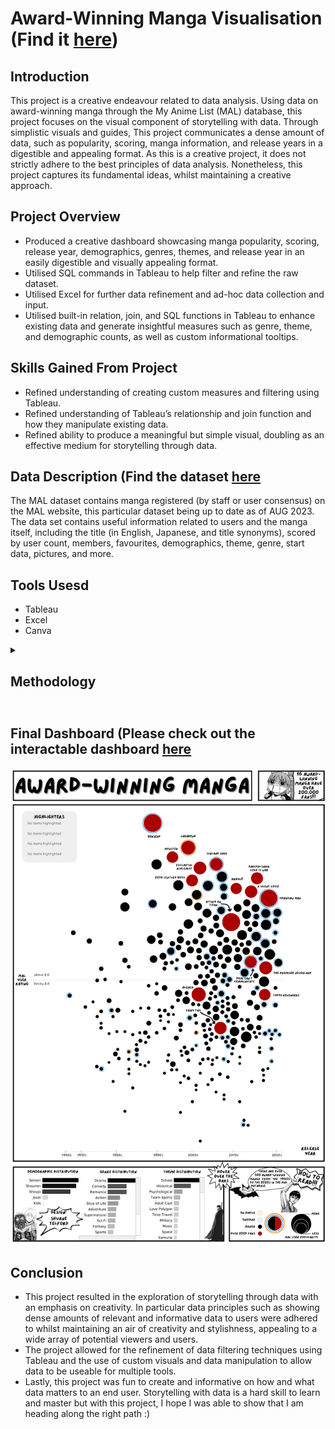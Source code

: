 # Award-Winning Manga Visualisation (Find it [here](https://public.tableau.com/app/profile/shuane.telford/viz/MangaDashboardFINAL/MangaBeeswarm))

## Introduction

This project is a creative endeavour related to data analysis. Using data on award-winning manga through the My Anime List (MAL) database, this project focuses on the visual component of storytelling with data. Through simplistic visuals and guides, This project communicates a dense amount of data, such as popularity, scoring, manga information, and release years in a digestible and appealing format. As this is a creative project, it does not strictly adhere to the best principles of data analysis. Nonetheless, this project captures its fundamental ideas, whilst maintaining a creative approach.

## Project Overview 

- Produced a creative dashboard showcasing manga popularity, scoring, release year, demographics, genres, themes, and release year in an easily digestible and visually appealing format.
- Utilised SQL commands in Tableau to help filter and refine the raw dataset.
- Utilised Excel for further data refinement and ad-hoc data collection and input.
- Utilised built-in relation, join, and SQL functions in Tableau to enhance existing data and generate insightful measures such as genre, theme, and demographic counts, as well as custom informational tooltips.

## Skills Gained From Project

- Refined understanding of creating custom measures and filtering using Tableau.
- Refined understanding of Tableau’s relationship and join function and how they manipulate existing data.
- Refined ability to produce a meaningful but simple visual, doubling as an effective medium for storytelling through data.

## Data Description (Find the dataset [here](https://www.kaggle.com/datasets/andreuvallhernndez/myanimelist?select=manga.csv)

The MAL dataset contains manga registered (by staff or user consensus) on the MAL website, this particular dataset being up to date as of AUG 2023. The data set contains useful information related to users and the manga itself, including the title (in English, Japanese, and title synonyms), scored by user count, members, favourites, demographics, theme, genre, start data, pictures, and more.


## Tools Usesd
- Tableau
- Excel
- Canva

<details>
  <summary><h2>Methodology<h2></summary>

  1. **Data Acquisition and Initial Exploraion**
     - Acquire dataset from [Kaggle](https://www.kaggle.com/datasets/andreuvallhernndez/myanimelist?select=manga.csv). The dataset contains a single CSV file called ‘manga.csv’ containing up-to-date manga entries and information on the title as of AUG 2023.
     - Kaggle’s data explorer and the raw CSV file were examined to better understand the contents and structure of the data.

  2. **Importing Data to Tableau and EDA**
     - ‘manga.csv’ was imported into Tableau and basic visuals such as bar charts, scatter plots, histograms, and matrices were made to understand how data could be displayed.
     - Once EDA was complete. The following useful columns were noted and filtered: authors, author roles, demographics, titles, genres, picture, real start date, serialisations, status, synopsis, themes, favourites, members, scored by count.
     - The data was further filtered using the CONTAINS function and logical operators so that entries where the genre contained the string “award” and the score column had scores >0 were kept.

  3. **Beeswarm dataset generation**
     - Once data was appropriately filtered, a smaller dataset containing the scores, popularity (measured as taking the max per row of the scored by count, members, and favourites columns), and start date (formatted as an INT of the year) was exported from Tableau.
     - This data was then imported into the Beeswarm visual tool using x: year, y: score, and sizing as the popularity measure.
     - This generated Beeswarm CSV and the graphing template was downloaded for later use in Tableau.

  4. **Data refinement in Tableau**
     - Data usability issues appeared as the original data contained columns formatted as lists or nested lists, incompatible with Tableau.
     - First, text storage translation errors caused some strings for the titles (like those with accents) to be inappropriately stored. A custom filter was created that helped select between the English, Japanese, or first title within the synonym titles to be stored and used as the final title.
     - REPLACE and CONTAINS were used to check and eliminate extra list operators such as {} and () within columns.
     - Once problem columns were cleaned up, Tableau’s custom split function was used to split genres, themes, authors, and secondary authors into multiple columns.
     - The pivot function was used to condense the multiple generated columns into a singular genre, theme, author, and secondary author columns which are a useable format by Tableau.

  5. **Data recollection for missing values and relationship-building**
     - In total, there were now 2 datasets: (1) A custom Beeswarm visual dataset and (2) A meta-data dataset containing information about the manga and user info.
     - Missing data such as demographic and year were easily Googleable and were inputted manually into dataset (2).

  6. **Data import and relationship management in Tableau**
     - Datasets (1) and (2) were related through Tableau’s custom relationship tool.
     - The relationship was verified as working appropriately by generating a few bar charts and matrices for data like genres and themes.
     
  7. **Visual creation in Tableau**
     - Three Bar charts for genre, theme, and demographic counts were created to demonstrate the distribution of these data across the award winners.
     - The tooltip was modified so that as users would hover over a bar it would read as a prose description of the count and the genre.
     - E.g. “69 Manga contain a Comedy theme”.
     - Visual filters were also applied such as creating multiple sheets to demonstrate ongoing and on hiatus manga, as well as highlighting top manga in the colour red.

  8. **Visual creation in Canva**
     - The beeswarm plot is limited in customisability.
     - Canva was used to create a custom visual format meant to replicate a Manga panel.
     - Canva allowed the use of custom images like Manga characters, creating a custom legend format and including visuals to point towards data.
    
  9. **Interactivity and Usability**
      - Highlighters were embedded in the main dashboard to allow users to highlight specific genres, themes, demographics, and even specific titles as they desired Highlighters.
      - A custom tooltip was created so that when a user hovers over a dot on the Beeswarm plot it would display: the title, author(s), an image of the manga, MAL user score, MAL user popularity, genres, themes, and the initial release year.

</details>

## Final Dashboard (Please check out the interactable dashboard [here](https://public.tableau.com/app/profile/shuane.telford/viz/MangaDashboardFINAL/MangaBeeswarm)

<img src="https://github.com/ShuaneTelford/Award-Winning-Manga-Visualisation/blob/main/Images/Manga%20Beeswarm%20Final.png" />


## Conclusion

- This project resulted in the exploration of storytelling through data with an emphasis on creativity. In particular data principles such as showing dense amounts of relevant and informative data to users were adhered to whilst maintaining an air of creativity and stylishness, appealing to a wide array of potential viewers and users.
- The project allowed for the refinement of data filtering techniques using Tableau and the use of custom visuals and data manipulation to allow data to be useable for multiple tools.
- Lastly, this project was fun to create and informative on how and what data matters to an end user. Storytelling with data is a hard skill to learn and master but with this project, I hope I was able to show that I am heading along the right path :)

